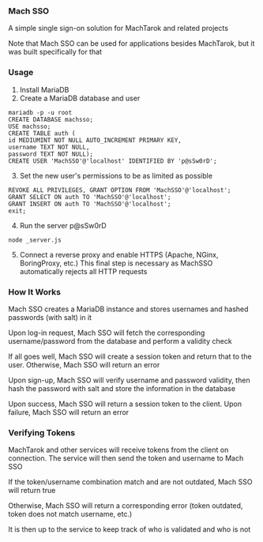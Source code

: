 ### Mach SSO

A simple single sign-on solution for MachTarok and related projects

Note that Mach SSO can be used for applications besides MachTarok, but it was built specifically for that

### Usage

1. Install MariaDB
2. Create a MariaDB database and user
```
mariadb -p -u root
CREATE DATABASE machsso;
USE machsso;
CREATE TABLE auth (
id MEDIUMINT NOT NULL AUTO_INCREMENT PRIMARY KEY,
username TEXT NOT NULL,
password TEXT NOT NULL);
CREATE USER 'MachSSO'@'localhost' IDENTIFIED BY 'p@sSw0rD';
```
3. Set the new user's permissions to be as limited as possible
```
REVOKE ALL PRIVILEGES, GRANT OPTION FROM 'MachSSO'@'localhost';
GRANT SELECT ON auth TO 'MachSSO'@'localhost';
GRANT INSERT ON auth TO 'MachSSO'@'localhost';
exit;
```
4. Run the server p@sSw0rD
```
node _server.js 
```
5. Connect a reverse proxy and enable HTTPS (Apache, NGinx, BoringProxy, etc.)
This final step is necessary as MachSSO automatically rejects all HTTP requests

### How It Works

Mach SSO creates a MariaDB instance and stores usernames and hashed passwords (with salt) in it

Upon log-in request, Mach SSO will fetch the corresponding username/password from the database and perform a validity check

If all goes well, Mach SSO will create a session token and return that to the user. Otherwise, Mach SSO will return an error

Upon sign-up, Mach SSO will verify username and password validity, then hash the password with salt and store the information in the database

Upon success, Mach SSO will return a session token to the client. Upon failure, Mach SSO will return an error

### Verifying Tokens

MachTarok and other services will receive tokens from the client on connection. The service will then send the token and username to Mach SSO

If the token/username combination match and are not outdated, Mach SSO will return true

Otherwise, Mach SSO will return a corresponding error (token outdated, token does not match username, etc.)

It is then up to the service to keep track of who is validated and who is not
